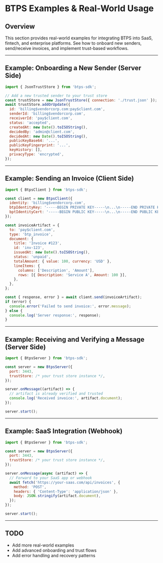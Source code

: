 # BTPS Examples & Real-World Usage

## Overview

This section provides real-world examples for integrating BTPS into SaaS, fintech, and enterprise platforms. See how to onboard new senders, send/receive invoices, and implement trust-based workflows.

---

## Example: Onboarding a New Sender (Server Side)

```js
import { JsonTrustStore } from 'btps-sdk';

// Add a new trusted sender to your trust store
const trustStore = new JsonTrustStore({ connection: './trust.json' });
await trustStore.addOrUpdate({
  id: 'billing$vendorcorp.com:pay$client.com',
  senderId: 'billing$vendorcorp.com',
  receiverId: 'pay$client.com',
  status: 'accepted',
  createdAt: new Date().toISOString(),
  decidedBy: 'admin@client.com',
  decidedAt: new Date().toISOString(),
  publicKeyBase64: '...',
  publicKeyFingerprint: '...',
  keyHistory: [],
  privacyType: 'encrypted',
});
```

---

## Example: Sending an Invoice (Client Side)

```js
import { BtpsClient } from 'btps-sdk';

const client = new BtpsClient({
  identity: 'billing$vendorcorp.com',
  btpIdentityKey: '-----BEGIN PRIVATE KEY-----\n...\n-----END PRIVATE KEY-----',
  bptIdentityCert: '-----BEGIN PUBLIC KEY-----\n...\n-----END PUBLIC KEY-----',
});

const invoiceArtifact = {
  to: 'pay$client.com',
  type: 'btp_invoice',
  document: {
    title: 'Invoice #123',
    id: 'inv-123',
    issuedAt: new Date().toISOString(),
    status: 'unpaid',
    totalAmount: { value: 100, currency: 'USD' },
    lineItems: {
      columns: ['Description', 'Amount'],
      rows: [{ Description: 'Service A', Amount: 100 }],
    },
  },
};

const { response, error } = await client.send(invoiceArtifact);
if (error) {
  console.error('Failed to send invoice:', error.message);
} else {
  console.log('Server response:', response);
}
```

---

## Example: Receiving and Verifying a Message (Server Side)

```js
import { BtpsServer } from 'btps-sdk';

const server = new BtpsServer({
  port: 3443,
  trustStore: /* your trust store instance */,
});

server.onMessage((artifact) => {
  // artifact is already verified and trusted
  console.log('Received invoice:', artifact.document);
});

server.start();
```

---

## Example: SaaS Integration (Webhook)

```js
import { BtpsServer } from 'btps-sdk';

const server = new BtpsServer({
  port: 3443,
  trustStore: /* your trust store instance */,
});

server.onMessage(async (artifact) => {
  // Forward to your SaaS app or webhook
  await fetch('https://your-saas.com/api/invoices', {
    method: 'POST',
    headers: { 'Content-Type': 'application/json' },
    body: JSON.stringify(artifact.document),
  });
});

server.start();
```

---

## TODO

- Add more real-world examples
- Add advanced onboarding and trust flows
- Add error handling and recovery patterns

